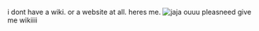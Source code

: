 i dont have a wiki. or a website at all. heres me.
![jaja](https://media.discordapp.net/attachments/958056542626803784/1053528065520713759/IMG_1889.jpg)
ouuu pleasneed give me wikiiii